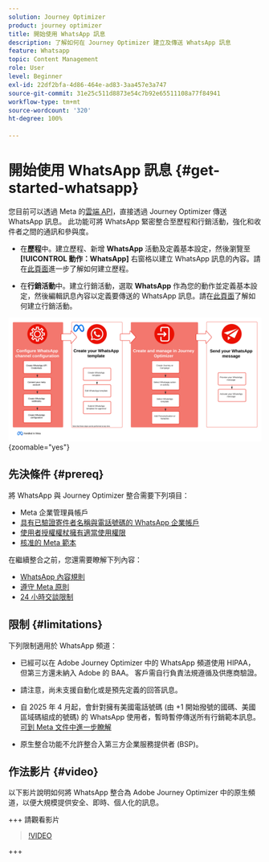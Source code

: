 ```yaml
---
solution: Journey Optimizer
product: journey optimizer
title: 開始使用 WhatsApp 訊息
description: 了解如何在 Journey Optimizer 建立及傳送 WhatsApp 訊息
feature: Whatsapp
topic: Content Management
role: User
level: Beginner
exl-id: 22df2bfa-4d86-464e-ad83-3aa457e3a747
source-git-commit: 31e25c511d8873e54c7b92e65511108a77f84941
workflow-type: tm+mt
source-wordcount: '320'
ht-degree: 100%

---
```


# 開始使用 WhatsApp 訊息 {#get-started-whatsapp}

您目前可以透過 Meta 的[雲端 API](https://developers.facebook.com/docs/whatsapp/cloud-api/)，直接透過 Journey Optimizer 傳送 WhatsApp 訊息。 此功能可將 WhatsApp 緊密整合至歷程和行銷活動，強化和收件者之間的通訊和參與度。

* 在&#x200B;**歷程**&#x200B;中。建立歷程、新增 **WhatsApp** 活動及定義基本設定，然後瀏覽至&#x200B;**[!UICONTROL 動作：WhatsApp]** 右窗格以建立 WhatsApp 訊息的內容。請在[此頁面](../building-journeys/journey-gs.md)進一步了解如何建立歷程。

* 在&#x200B;**行銷活動**&#x200B;中。建立行銷活動，選取 **WhatsApp** 作為您的動作並定義基本設定，然後編輯訊息內容以定義要傳送的 WhatsApp 訊息。請在[此頁面](../campaigns/create-campaign.md#configure)了解如何建立行銷活動。

![](assets/do-not-localize/whatsapp-beta.png){zoomable="yes"}

## 先決條件 {#prereq}

將 WhatsApp 與 Journey Optimizer 整合需要下列項目：

* Meta 企業管理員帳戶
* [具有已驗證寄件者名稱與電話號碼的 WhatsApp 企業帳戶](https://developers.facebook.com/docs/whatsapp/overview/business-accounts/)
* [使用者授權權杖擁有適當使用權限](https://developers.facebook.com/blog/post/2022/12/05/auth-tokens/)
* [核准的 Meta 範本](https://developers.facebook.com/docs/whatsapp/message-templates/guidelines/)

在繼續整合之前，您還需要瞭解下列內容：

* [WhatsApp 內容規則](https://www.whatsapp.com/legal/messaging-guidelines)
* [遵守 Meta 原則](https://www.whatsapp.com/legal)
* [24 小時交談限制](https://developers.facebook.com/docs/whatsapp/messaging-limits/)

## 限制 {#limitations}

下列限制適用於 WhatsApp 頻道：

* 已經可以在 Adobe Journey Optimizer 中的 WhatsApp 頻道使用 HIPAA，但第三方還未納入 Adobe 的 BAA。 客戶需自行負責法規遵循及供應商驗證。

* 請注意，尚未支援自動化或是預先定義的回答訊息。

* 自 2025 年 4 月起，會針對擁有美國電話號碼 (由 +1 開始撥號的國碼、美國區域碼組成的號碼) 的 WhatsApp 使用者，暫時暫停傳送所有行銷範本訊息。 [可到 Meta 文件中進一步瞭解](https://developers.facebook.com/docs/whatsapp/cloud-api/guides/send-message-templates#per-user-marketing-template-message-limits)

* 原生整合功能不允許整合入第三方企業服務提供者 (BSP)。

## 作法影片 {#video}

以下影片說明如何將 WhatsApp 整合為 Adobe Journey Optimizer 中的原生頻道，以便大規模提供安全、即時、個人化的訊息。

+++ 請觀看影片

>[!VIDEO](https://video.tv.adobe.com/v/3470244?learn=on)

+++

